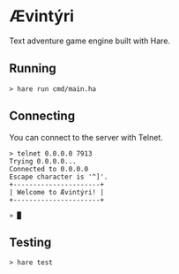 # Ævintýri

Text adventure game engine built with Hare.

## Running

```
> hare run cmd/main.ha
```

## Connecting

You can connect to the server with Telnet.

```
> telnet 0.0.0.0 7913
Trying 0.0.0.0...
Connected to 0.0.0.0
Escape character is '^]'.
+----------------------+
| Welcome to Ævintýri! |
+----------------------+

» █
```

## Testing

```
> hare test
```